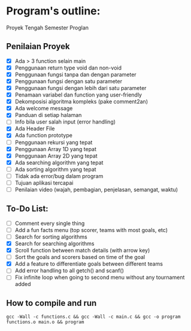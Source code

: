 # Program's outline:
Proyek Tengah Semester Proglan
## Penilaian Proyek
- [X] Ada > 3 function selain main
- [X] Penggunaan return type void dan non-void
- [X] Penggunaan fungsi tanpa dan dengan parameter
- [X] Penggunaan fungsi dengan satu parameter
- [X] Penggunaan fungsi dengan lebih dari satu parameter
- [X] Penamaan variabel dan function yang user-friendly
- [X] Dekomposisi algoritma kompleks (pake comment2an)
- [X] Ada welcome message
- [X] Panduan di setiap halaman
- [ ] Info bila user salah input (error handling)
- [X] Ada Header File
- [X] Ada function prototype
- [ ] Penggunaan rekursi yang tepat
- [X] Penggunaan Array 1D yang tepat
- [X] Penggunaan Array 2D yang tepat
- [X] Ada searching algorithm yang tepat
- [ ] Ada sorting algorithm yang tepat
- [ ] Tidak ada error/bug dalam program
- [ ] Tujuan aplikasi tercapai
- [ ] Penilaian video (wajah, pembagian, penjelasan, semangat, waktu)
## To-Do List:
- [ ] Comment every single thing
- [ ] Add a fun facts menu (top scorer, teams with most goals, etc)
- [ ] Search for sorting algorithms
- [X] Search for searching algorithms
- [X] Scroll function between match details (with arrow key)
- [ ] Sort the goals and scorers based on time of the goal
- [X] Add a feature to differentiate goals between different teams
- [ ] Add error handling to all getch() and scanf()
- [ ] Fix infinite loop when going to second menu without any tournament added
## How to compile and run
```
gcc -Wall -c functions.c && gcc -Wall -c main.c && gcc -o program functions.o main.o && program
```